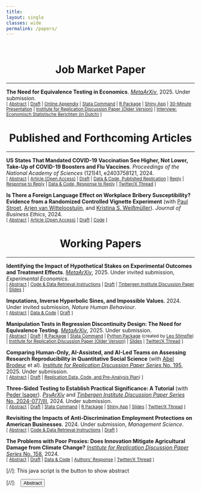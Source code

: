 ```yaml
---
title: 
layout: single
classes: wide
permalink: /papers/
---
```

<br/> 

# <center> Job Market Paper </center>
- - -

**The Need for Equivalence Testing in Economics**. [<i>MetaArXiv</i>](https://doi.org/10.31222/osf.io/d7sqr_v1), 2025. Under submission. <br/>
<small>[ <a href="#/" onclick="visib('equiv-test')">Abstract</a> | [Draft](https://jack-fitzgerald.github.io/files/The_Need_for_Equivalence_Testing_in_Economics.pdf) | [Online Appendix](https://jack-fitzgerald.github.io/files/The_Need_for_Equivalence_Testing_in_Economics_Online_Appendix.pdf) | [Stata Command](https://github.com/jack-fitzgerald/tsti) | [R Package](https://github.com/jack-fitzgerald/eqtesting) | [Shiny App](https://jack-fitzgerald.shinyapps.io/shinyTST/) | [30-Minute Presentation](https://youtu.be/ltkuhpcH9mA) | [Institute for Replication Discussion Paper (Older Version)](https://hdl.handle.net/10419/2961900) | [Interview: Economisch Statistische Berichten (in Dutch)](https://esb.nu/we-moeten-vaker-toegeven-dat-er-niks-te-concluderen-valt/) ] </small>

<div id="equiv-test" style="display: none; text-align: justify; line-height: 1.2" ><small>

Equivalence testing can provide statistically significant evidence that economic relationships are practically negligible. I demonstrate its necessity in a large-scale reanalysis of estimates defending 135 null claims made in 81 recent articles from top economics journals. 36-63% of estimates defending the aver-age null claim fail lenient equivalence tests. In a prediction platform survey, researchers accurately predict that equivalence testing failure rates will significantly exceed levels which they deem acceptable. Obtaining equivalence testing failure rates that these researchers deem acceptable requires arguing that nearly 75% of published estimates in economics are practically equal to zero. These results imply that Type II error rates are unacceptably high throughout economics, and that many null findings in economics reflect low power rather than truly negligible relationships. I provide economists with guidelines and commands in Stata and R for conducting credible equivalence testing and practical significance testing in future research.

</small><br><br/></div>

# <center> Published and Forthcoming Articles </center>
- - -

**US States That Mandated COVID-19 Vaccination See Higher, Not Lower, Take-Up of COVID-19 Boosters and Flu Vaccines**. *Proceedings of the National Academy of Sciences* (121)41, e2403758121, 2024. <br/>
<small>[ <a href="#/" onclick="visib('pnas_replication')">Abstract</a> | [Article (Open Access)](https://doi.org/10.1073/pnas.2403758121) | [Draft](https://jack-fitzgerald.github.io/files/RR24_Replication.pdf) | [Data & Code, Published Replication](https://osf.io/mdfb4/) | [Reply](https://www.pnas.org/doi/10.1073/pnas.2409246121) | [Response to Reply](https://jack-fitzgerald.github.io/files/RR24_Response_to_Reply.pdf) | [Data & Code, Response to Reply](https://osf.io/9cn38/) | [Twitter/X Thread](https://threadreaderapp.com/thread/1841491274391597266.html) ] </small>

<div id="pnas_replication" style="display: none; text-align: justify; line-height: 1.2" ><small>

Rains & Richards (2024, <i>Proceedings of the National Academy of Sciences</i>) find that compared to US states that instituted bans on COVID-19 vaccination requirements, states that imposed COVID-19 vaccination mandates exhibit lower adult and child uptake of flu vaccines, and lower uptake of COVID-19 boosters. These differences are generally interpreted causally. However, further inspection reveals that these results are driven by the inclusion of a single bad control variable. When removed, the data instead shows that states which mandated COVID-19 vaccination experience higher COVID-19 booster and flu vaccine takeup than states that banned COVID-19 vaccination requirements.

</small><br><br/></div>

**Is There a Foreign Language Effect on Workplace Bribery Susceptibility? Evidence from a Randomized Controlled Vignette Experiment** (with [Paul Stroet](https://paulstroet.netlify.app/), [Arjen van Witteloostuijn](https://research.vu.nl/en/persons/arjen-van-witteloostuijn), and [Kristina S. Weißmüller](https://www.ksweissmueller.com/)). *Journal of Business Ethics*, 2024. <br/>
<small>[ <a href="#/" onclick="visib('fle_bribery')">Abstract</a> | [Article (Open Access)](https://doi.org/10.1007/s10551-024-05731-x) | [Draft](https://jack-fitzgerald.github.io/files/JBE_manuscript.pdf) | [Code](https://doi.org/10.17605/OSF.IO/Y3NQ7) ] </small>

<div id="fle_bribery" style="display: none; text-align: justify; line-height: 1.2" ><small>

Theory and evidence from the behavioral science literature suggest that the widespread and rising use of <i>lingua francas</i> in the workplace may impact the ethical decision-making of individuals who must use foreign languages at work. We test the impact of foreign language usage on individual susceptibility to bribery in workplace settings using a vignette-based randomized controlled trial in a Dutch student sample. Results suggest that there is not even a small foreign language effect on workplace bribery susceptibility. We combine traditional null hypothesis significance testing with equivalence testing methods novel to the business ethics literature that can provide statistically significant evidence of bounded or null relationships between variables. These tests suggest that the foreign language effect on workplace bribery susceptibility is bounded below even small effect sizes. <i>Post hoc</i> analyses provide evidence suggesting fruitful further routes of experimental research into bribery.

</small><br><br/></div>

# <center> Working Papers </center>
- - -

**Identifying the Impact of Hypothetical Stakes on Experimental Outcomes and Treatment Effects**. [<i>MetaArXiv</i>](https://doi.org/10.31222/osf.io/j5nmf_v1), 2025. Under invited submission, <i>Experimental Economics</i>. <br/>
<small>[ <a href="#/" onclick="visib('hypo-bias')">Abstract</a> | [Code & Data Retrieval Instructions](https://osf.io/fe6jn/) | [Draft](https://jack-fitzgerald.github.io/files/Hypothetical_Bias.pdf) | [Tinbergen Institute Discussion Paper](https://papers.tinbergen.nl/24070.pdf) | [Slides](https://jack-fitzgerald.github.io/files/Hypothetical_Bias_Slides.pdf) ] </small>

<div id="hypo-bias" style="display: none; text-align: justify; line-height: 1.2" ><small>

Recent studies showing that some outcome variables do not statistically significantly differ between real-stakes and hypothetical-stakes conditions have raised methodological challenges to experimental economics' disciplinary norm that experimental choices should be incentivized with real stakes. I show that the hypothetical bias measures estimated in these studies do not econometrically identify the hypothetical biases that matter in most modern experiments. Specifically, traditional hypothetical bias measures are fully informative in 'elicitation experiments' where the researcher is uninterested in treatment effects (TEs). However, in 'intervention experiments' where TEs are of interest, traditional hypothetical bias measures are uninformative; real stakes matter if and only if TEs differ between stakes conditions. I demonstrate that traditional hypothetical bias measures are often misleading estimates of hypothetical bias for intervention experiments, both econometrically and through re-analyses of three recent hypothetical bias experiments. The fact that a given experimental outcome does not statistically significantly differ on average between stakes conditions does not imply that all TEs on that outcome are unaffected by hypothetical stakes. Therefore, the recent hypothetical bias literature does not justify abandoning real stakes in most modern experiments. Maintaining norms that favor completely or probabilistically providing real stakes for experimental choices is useful for ensuring externally valid TEs in experimental economics.

</small><br><br/></div>

**Imputations, Inverse Hyperbolic Sines, and Impossible Values**. 2024. Under invited submission, *Nature Human Behaviour*. <br/>
<small>[ <a href="#/" onclick="visib('WEA23')">Abstract</a> | [Data & Code](https://osf.io/hce6n/) | [Draft](https://jack-fitzgerald.github.io/files/WEA23_Replication.pdf) ] </small>

<div id="WEA23" style="display: none; text-align: justify; line-height: 1.2" ><small>

Wolfowicz et al. (2023, <i>Nature Human Behaviour</i>) find that more arrests and convictions for terrorism offenses decrease terrorism, more charges increase terrorism, and longer sentences do not deter terrorism in 28 European Union member states from 2006-2021. I assess the computational reproducibility of their study and find many data irregularities. The article's primary dependent variable - purportedly an inverse hyperbolic sine transformation of terrorist attack rates - takes on 292 different values when attack rates equal zero, and negatively correlates with attack rates. Many variables exhibit impossible values or undisclosed imputations, often masking a lack of reporting in the article's main data sources. I estimate that the authors have access to 57% fewer observations than claimed. Reproduction attempts produce estimates at least 77.7% smaller than the published estimates. Models reflecting the true degree of missing data produce estimates that are not statistically significantly different from zero for any independent variable of interest.

</small><br><br/></div>

**Manipulation Tests in Regression Discontinuity Design: The Need for Equivalence Testing**. [<i>MetaArXiv</i>](https://doi.org/10.31222/osf.io/2dgrp_v1), 2025. Under submission. <br/>
<small>[ <a href="#/" onclick="visib('rdd-equiv')">Abstract</a> | [Draft](https://jack-fitzgerald.github.io/files/RDD_Equivalence.pdf) | [R Package](https://github.com/jack-fitzgerald/eqtesting) | [Stata Command](https://github.com/jack-fitzgerald/lddtest) | [Python Package](https://github.com/leostimpfle/lddtest) (created by [Leo Stimpfle](https://www.ugent.be/eb/accountancy-fiscaliteit/en/research/corpfin/team/stimpfle.htm)) | [Institute for Replication Discussion Paper (Older Version)](https://hdl.handle.net/10419/300277) | [Slides](https://jack-fitzgerald.github.io/files/CDSM24_Slides.pdf) | [Twitter/X Thread](https://threadreaderapp.com/thread/1815334145091920105.html) ] </small>

<div id="rdd-equiv" style="display: none; text-align: justify; line-height: 1.2" ><small>

Researchers applying regression discontinuity design (RDD) often test for endogenous running variable (RV) manipulation around treatment cutoffs, but misinterpret <i>statistically insignificant</i> RV manipulation as evidence of <i>negligible</i> RV manipulation. I introduce novel procedures that can provide statistically significant evidence that RV manipulation around a cutoff is bounded beneath practically negligible levels. The procedures augment classic RV density tests with an equivalence testing framework, along with bootstrap methods for (cluster-)robust inference. I apply these procedures to replication data from 36 RDD publications, conducting 45 equivalence-based RV manipulation tests. Over 44% of RV density discontinuities at the cutoff cannot be significantly bounded beneath a 50% upward jump. Obtaining equivalence testing failure rates beneath 5% requires arguing that a 350% upward RV density jump at the cutoff is practically equal to zero. My results imply that meaningful RV manipulation around treatment cutoffs cannot be ruled out in many published RDD papers, and that standard tests frequently misclassify the practical significance of RV manipulation. I provide research guidelines to help researchers conduct more credible equivalence-based manipulation testing in future RDD research. The lddtest estimation routine is available in R, Stata, and Python.

</small><br><br/></div>

**Comparing Human-Only, AI-Assisted, and AI-Led Teams on Assessing Research Reproducibility in Quantitative Social Science** (with [Abel Brodeur](https://sites.google.com/site/abelbrodeur/home) et al). [<i>Institute for Replication Discussion Paper Series</i> No. 195](https://hdl.handle.net/10419/308508), 2025. Under submission. <br/>
<small>[ <a href="#/" onclick="visib('AI')">Abstract</a> | [Draft](https://www.econstor.eu/bitstream/10419/308508/1/I4R-DP195.pdf) | [Replication Data, Code, and Pre-Analysis Plan](https://osf.io/sz2g8/)) ] </small>

<div id="AI" style="display: none; text-align: justify; line-height: 1.2" ><small>

This study evaluates the effectiveness of varying levels of human and artificial intelligence (AI) integration in reproducibility assessments of quantitative social science research. We computationally reproduced quantitative results from published articles in the social sciences with 288 researchers, randomly assigned to 103 teams across three groups — human-only teams, AI-assisted teams and teams whose task was to minimally guide an AI to conduct reproducibility checks (the “AI-led” approach). Findings reveal that when working independently, human teams matched the reproducibility success rates of teams using AI assistance, while both groups substantially outperformed AI-led approaches (with human teams achieving 57 percentage points higher success rates than AI-led teams, p < 0.001). Human teams were particularly effective at identifying serious problems in the analysis: they found significantly more major errors compared to both AI-assisted teams (0.7 more errors per team, p = 0.017) and AI-led teams (1.1 more errors per team, p < 0.001). AI-assisted teams demonstrated an advantage over more automated approaches, detecting 0.4 more major errors per team than AI-led teams (p = 0.029), though still significantly fewer than human-only teams. Finally, both human and AI-assisted teams significantly outperformed AI-led approaches in both proposing (25 percentage points difference, p = 0.017) and implementing (33 percentage points difference, p = 0.005) comprehensive robustness checks. These results underscore both the strengths and limitations of AI assistance in research reproduction and suggest that despite impressive advancements in AI capability, key aspects of the research publication process still require substantial human involvement.

</small><br><br/></div>

**Three-Sided Testing to Establish Practical Significance: A Tutorial** (with [Peder Isager](https://pedermisager.org/)). [<i>PsyArXiv</i>](https://doi.org/10.31234/osf.io/8y925) and [<i>Tinbergen Institute Discussion Paper Series</i> No. 2024-077/III](https://papers.tinbergen.nl/24077.pdf), 2024. Under submission. <br/>
<small>[ <a href="#/" onclick="visib('TST')">Abstract</a> | [Draft](https://jack-fitzgerald.github.io/files/TST_Tutorial.pdf) | [Stata Command](https://github.com/jack-fitzgerald/tsti) | [R Package](https://github.com/jack-fitzgerald/eqtesting) | [Shiny App](https://jack-fitzgerald.shinyapps.io/shinyTST/) | [Slides](https://jack-fitzgerald.github.io/files/TST_Slides.pdf) | [Twitter/X Thread](https://threadreaderapp.com/thread/1870130179160584350.html) ] </small>

<div id="TST" style="display: none; text-align: justify; line-height: 1.2" ><small>

Researchers may want to know whether an observed statistical relationship is either meaningfully negative, meaningfully positive, or small enough to be considered practically equivalent to zero. Such a question can not be addressed with standard null hypothesis significance testing, nor with standard equivalence testing. Three-sided testing (TST) is a procedure to address such questions, by simultaneously testing whether an estimated relationship is significantly below, within, or above predetermined smallest effect sizes of interest. TST is a natural extension of the standard two one-sided tests (TOST) procedure for equivalence testing. TST offers a more comprehensive decision framework than TOST with no penalty to error rates or statistical power. In this paper, we give a non-technical introduction to TST, provide commands for conducting TST in R, Jamovi, and Stata, and provide a Shiny app for easy implementation. Whenever a meaningful smallest effect size of interest can be specified, TST should be combined with null hypothesis significance testing as the default frequentist testing procedure.

</small><br><br/></div>

**Revisiting the Impacts of Anti-Discrimination Employment Protections on American Businesses**. 2024. Under submission, <i>Management Science</i>. <br/>
<small>[ <a href="#/" onclick="visib('GS22')">Abstract</a> | [Code & Data Retrieval Instructions](https://osf.io/6q4k5/) | [Draft](https://jack-fitzgerald.github.io/files/GS22_Replication.pdf) ] </small>

<div id="GS22" style="display: none; text-align: justify; line-height: 1.2" ><small>

Greene & Shenoy (2022, <i>Management Science</i>) - henceforth GS22 - find that the staggered adoption of U.S. state-level protections against racial discrimination in employment decreased both the profitability and leverage of affected businesses. However, these results arise from two-way fixed effects (TWFE) difference-in-differences models. Such models are now known to return inaccurate estimates of average treatment effects on the treated (ATTs) when treatment assignment is staggered, as some firm-year ATTs can enter the TWFE estimator with negative weight. I find that 21-36% of firm-year ATTs in GS22's sample enter the TWFE estimator with negative weight. I then replicate GS22's results using recently-developed difference-in-differences estimators that return valid ATT estimates under staggered adoption. None of these new ATT estimates are statistically significantly different from zero.

</small><br><br/></div>

**The Problems with Poor Proxies: Does Innovation Mitigate Agricultural Damage from Climate Change?** [<i>Institute for Replication Discussion Paper Series</i> No. 158](https://www.econstor.eu/handle/10419/303190), 2024. <br/>
<small>[ <a href="#/" onclick="visib('MS23')">Abstract</a> | [Draft](https://jack-fitzgerald.github.io/files/MS23_Replication.pdf) | [Data & Code](https://osf.io/d7wz9/) | [Authors' Response](https://www.econstor.eu/handle/10419/303191) | [Twitter/X Thread](https://threadreaderapp.com/thread/1844359711854104708.html) ] </small>

<div id="MS23" style="display: none; text-align: justify; line-height: 1.2" ><small>

Moscona & Sastry (2023, <i>Quarterly Journal of Economics</i>) - henceforth MS23 - find that cropland values are significantly less damaged by extreme heat exposure (EHE) when crops are more exposed to technological innovation. Re-analyzing MS23's replication data, I document extensive evidence that this finding is not robust, and that the mitigatory effects of innovation on climate change damage are negligibly small. MS23's 'innovation exposure' variable does not measure innovation, instead proxying innovation using a measure of crops' national heat exposure. This proxy moderates EHE impacts for reasons unrelated to innovation. I show that the proxy is practically identical to local EHE, meaning that MS23's models examining interaction effects between their proxy and local EHE effectively interact local EHE with itself. I demonstrate that MS23's findings on 'innovation exposure' simply reflect nonlinear impacts of local EHE on agricultural land value, and uncover robustness issues for other key findings. I then construct direct measures of innovation exposure from MS23's crop variety and patenting data. Replacing MS23's proxy with these direct innovation measures decreases MS23's moderating effect estimates by at least 99.2% in standardized units; none of these new estimates are statistically significantly different from zero. Similar results arise from an instrumental variables strategy that instruments my direct innovation measures with MS23's heat proxy. These results cast doubt on the general capacity for market innovations to mitigate agricultural damage from climate change.

</small><br><br/></div>

[//]: This java script is the button to show abstract
<script>
 function visib(id) {
  var x = document.getElementById(id);
  if (x.style.display === "block") {
    x.style.display = "none";
  } else {
    x.style.display = "block";
  }
}
</script>

[//]:&emsp;<button onclick="visib('polariz')" class="btn btn--inverse btn--small">Abstract</button>
